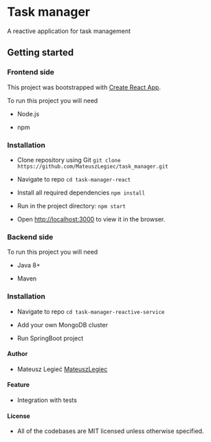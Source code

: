 # Task manager

A reactive application for task management

## Getting started

### Frontend side

   This project was bootstrapped with [Create React App](https://github.com/facebook/create-react-app).
   
   To run this project you will need 
   
   - Node.js
   
   - npm
   
### Installation
   
   - Clone repository using Git `git clone https://github.com/MateuszLegiec/task_manager.git`
   
   - Navigate to repo `cd task-manager-react`
   
   - Install all required dependencies `npm install`
 
   - Run in the project directory: `npm start`

   - Open [http://localhost:3000](http://localhost:3000) to view it in the browser.

### Backend side

 To run this project you will need 
   
   - Java 8+
   
   - Maven

### Installation
   
   - Navigate to repo `cd task-manager-reactive-service`

   - Add your own MongoDB cluster

   - Run SpringBoot project
  
#### Author
    
  - Mateusz Legieć [MateuszLegiec](https://github.com/MateuszLegiec)
  
#### Feature
  
  - Integration with tests 
   
#### License

 - All of the codebases are MIT licensed unless otherwise specified.
